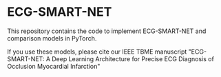 # ECG-SMART-NET
This repository contains the code to implement ECG-SMART-NET and comparison models in PyTorch.

If you use these models, please cite our IEEE TBME manuscript "ECG-SMART-NET: A Deep Learning Architecture for Precise ECG Diagnosis of Occlusion Myocardial Infarction"

